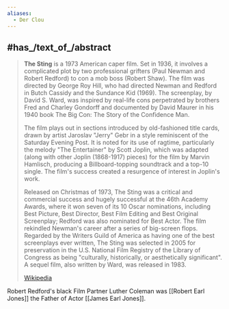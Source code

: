 ```yaml
---
aliases:
  - Der Clou
---
```



## #has_/text_of_/abstract 

> **The Sting** is a 1973 American caper film. 
> Set in 1936, it involves a complicated plot by two professional grifters (Paul Newman and Robert Redford) 
> to con a mob boss (Robert Shaw). 
> The film was directed by George Roy Hill, 
> who had directed Newman and Redford in Butch Cassidy and the Sundance Kid (1969). 
> The screenplay, by David S. Ward, was inspired by real-life cons 
> perpetrated by brothers Fred and Charley Gondorff 
> and documented by David Maurer in his 1940 book The Big Con: The Story of the Confidence Man.
>
> The film plays out in sections introduced by old-fashioned title cards, 
> drawn by artist Jaroslav "Jerry" Gebr in a style reminiscent of the Saturday Evening Post. 
> It is noted for its use of ragtime, particularly the melody "The Entertainer" by Scott Joplin, 
> which was adapted (along with other Joplin (1868-1917) pieces) for the film by Marvin Hamlisch, 
> producing a Billboard-topping soundtrack and a top-10 single. 
> The film's success created a resurgence of interest in Joplin's work.
>
> Released on Christmas of 1973, The Sting was a critical and commercial success 
> and hugely successful at the 46th Academy Awards, where it won seven of its 10 Oscar nominations, 
> including Best Picture, Best Director, Best Film Editing and Best Original Screenplay; 
> Redford was also nominated for Best Actor. 
> The film rekindled Newman's career after a series of big-screen flops. 
> Regarded by the Writers Guild of America as having one of the best screenplays ever written, 
> The Sting was selected in 2005 for preservation in the U.S. National Film Registry 
> of the Library of Congress as being "culturally, historically, or aesthetically significant".  
> A sequel film, also written by Ward, was released in 1983.
>
> [Wikipedia](https://en.wikipedia.org/wiki/The%20Sting) 


Robert Redford's black Film Partner Luther Coleman was [[Robert Earl Jones]] 
the Father of Actor [[James Earl Jones]]. 

